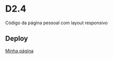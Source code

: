 # D2.4
Código da página pessoal com layout responsivo

## Deploy
[Minha página](https://victormagalhaesbarreto.github.io/D2.4/)
